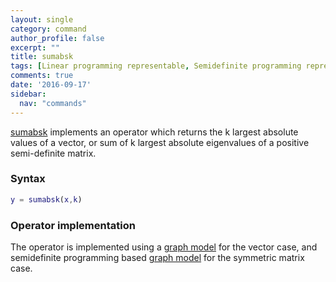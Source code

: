 ```yaml
---
layout: single
category: command
author_profile: false
excerpt: ""
title: sumabsk
tags: [Linear programming representable, Semidefinite programming representable]
comments: true
date: '2016-09-17'
sidebar:
  nav: "commands"
---
```


[sumabsk](/command/sumabsk) implements an operator which returns the k largest absolute values of a vector, or sum of k largest absolute eigenvalues of a positive semi-definite matrix.

### Syntax

````matlab
y = sumabsk(x,k)
````

### Operator implementation

The operator is implemented using a [graph model](/tutorial/nonlinearoperatorsgraphs) for the vector case, and semidefinite programming based [graph model](/tutorial/nonlinearoperatorsgraphs)  for the symmetric matrix case.
